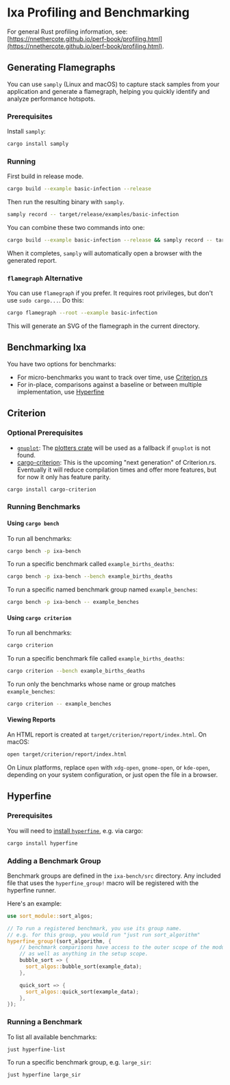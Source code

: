 # Ixa Profiling and Benchmarking

For general Rust profiling information, see:
[https://nnethercote.github.io/perf-book/profiling.html](https://nnethercote.github.io/perf-book/profiling.html).

## Generating Flamegraphs

You can use `samply` (Linux and macOS) to capture stack samples from your
application and generate a flamegraph, helping you quickly identify and analyze
performance hotspots.

### Prerequisites

Install `samply`:

```bash
cargo install samply
```

### Running

First build in release mode.

```bash
cargo build --example basic-infection --release
```

Then run the resulting binary with `samply`.

```bash
samply record -- target/release/examples/basic-infection
```

You can combine these two commands into one:

```bash
cargo build --example basic-infection --release && samply record -- target/release/examples/basic-infection
```

When it completes, `samply` will automatically open a browser with the generated
report.

### `flamegraph` Alternative

You can use `flamegraph` if you prefer. It requires root privileges, but don't
use `sudo cargo...`. Do this:

```bash
cargo flamegraph --root --example basic-infection
```

This will generate an SVG of the flamegraph in the current directory.

## Benchmarking Ixa

You have two options for benchmarks:

- For micro-benchmarks you want to track over time, use
  [Criterion.rs](https://bheisler.github.io/criterion.rs/book/index.html)
- For in-place, comparisons against a baseline or between multiple
  implementation, use [Hyperfine](https://github.com/sharkdp/hyperfine)

## Criterion

### Optional Prerequisites

- [`gnuplot`](http://www.gnuplot.info/): The
  [plotters crate](https://github.com/38/plotters) will be used as a fallback if
  `gnuplot` is not found.
- [cargo-criterion](https://bheisler.github.io/criterion.rs/book/cargo_criterion/cargo_criterion.html):
  This is the upcoming "next generation" of Criterion.rs. Eventually it will
  reduce compilation times and offer more features, but for now it only has
  feature parity.

```bash
cargo install cargo-criterion
```

### Running Benchmarks

#### Using `cargo bench`

To run all benchmarks:

```bash
cargo bench -p ixa-bench
```

To run a specific benchmark called `example_births_deaths`:

```bash
cargo bench -p ixa-bench --bench example_births_deaths
```

To run a specific named benchmark group named `example_benches`:

```bash
cargo bench -p ixa-bench -- example_benches
```

#### Using `cargo criterion`

To run all benchmarks:

```bash
cargo criterion
```

To run a specific benchmark file called `example_births_deaths`:

```bash
cargo criterion --bench example_births_deaths
```

To run only the benchmarks whose name or group matches `example_benches`:

```bash
cargo criterion -- example_benches
```

#### Viewing Reports

An HTML report is created at `target/criterion/report/index.html`. On macOS:

```bash
open target/criterion/report/index.html
```

On Linux platforms, replace `open` with `xdg-open`, `gnome-open`, or `kde-open`,
depending on your system configuration, or just open the file in a browser.

## Hyperfine

### Prerequisites

You will need to
[install `hyperfine`](https://github.com/sharkdp/hyperfine?tab=readme-ov-file#installation),
e.g. via cargo:

```bash
cargo install hyperfine
```

### Adding a Benchmark Group

Benchmark groups are defined in the `ixa-bench/src` directory. Any included file
that uses the `hyperfine_group!` macro will be registered with the hyperfine
runner.

Here's an example:

```rust
use sort_module::sort_algos;

// To run a registered benchmark, you use its group name.
// e.g. for this group, you would run "just run sort_algorithm"
hyperfine_group!(sort_algorithm, {
    // benchmark comparisons have access to the outer scope of the module
    // as well as anything in the setup scope.
    bubble_sort => {
      sort_algos::bubble_sort(example_data);
    },

    quick_sort => {
      sort_algos::quick_sort(example_data);
    },
});
```

### Running a Benchmark

To list all available benchmarks:

```bash
just hyperfine-list
```

To run a specific benchmark group, e.g. `large_sir`:

```bash
just hyperfine large_sir
```
